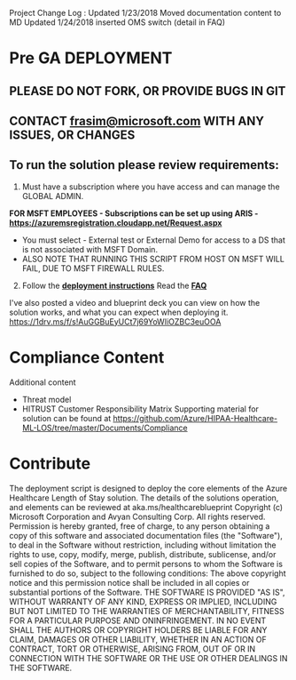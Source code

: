 Project Change Log : 
Updated 1/23/2018 Moved documentation content to MD
Updated 1/24/2018 inserted OMS switch (detail in FAQ)


# Pre GA DEPLOYMENT
## PLEASE DO NOT FORK, OR PROVIDE BUGS IN GIT 
## CONTACT frasim@microsoft.com WITH ANY ISSUES, OR CHANGES


## To run the solution please review requirements:

1. Must have a subscription where you have access and can manage the GLOBAL ADMIN. 

 **FOR MSFT EMPLOYEES - Subscriptions can be set up using ARIS - https://azuremsregistration.cloudapp.net/Request.aspx**
-  You must select - External test or External Demo for access to a DS that is not associated with MSFT Domain.
- ALSO NOTE THAT RUNNING THIS SCRIPT FROM HOST ON MSFT WILL FAIL, DUE TO MSFT FIREWALL RULES.


2. Follow the **[deployment instructions](./AzureHealthDocs.md)**
   Read the **[FAQ](./faq.md)** 


I've also posted a video and blueprint deck you can view on how the solution works, and what you can expect when deploying it. 
https://1drv.ms/f/s!AuGGBuEyUCt7j69YoWIiOZBC3euOOA 




# Compliance Content
Additional content 
- Threat model
- HITRUST Customer Responsibility Matrix
Supporting material for solution can be found at https://github.com/Azure/HIPAA-Healthcare-ML-LOS/tree/master/Documents/Compliance


# Contribute
 The deployment script is designed to deploy the core elements of the Azure Healthcare Length of Stay solution. The details of the solutions operation, and elements can be reviewed at aka.ms/healthcareblueprint
Copyright (c) Microsoft Corporation and Avyan Consulting Corp. All rights reserved.
Permission is hereby granted, free of charge, to any person obtaining a copy of this software and associated documentation files (the "Software"), to deal in the Software without restriction, including without limitation the rights  to use, copy, modify, merge, publish, distribute, sublicense, and/or sell copies of the Software, and to permit persons to whom the Software is  furnished to do so, subject to the following conditions:
The above copyright notice and this permission notice shall be included in all copies or substantial portions of the Software.
THE SOFTWARE IS PROVIDED "AS IS", WITHOUT WARRANTY OF ANY KIND, EXPRESS OR IMPLIED, INCLUDING BUT NOT LIMITED TO THE WARRANTIES OF MERCHANTABILITY,  FITNESS FOR A PARTICULAR PURPOSE AND ONINFRINGEMENT. IN NO EVENT SHALL THE AUTHORS OR COPYRIGHT HOLDERS BE LIABLE FOR ANY CLAIM, DAMAGES OR OTHER LIABILITY, WHETHER IN AN ACTION OF CONTRACT, TORT OR OTHERWISE, ARISING FROM, OUT OF OR IN CONNECTION WITH THE SOFTWARE OR THE USE OR OTHER DEALINGS IN THE SOFTWARE.





